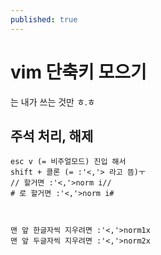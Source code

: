 ```yaml
---
published: true
---
```


# vim 단축키 모으기
는 내가 쓰는 것만 ㅎ.ㅎ

## 주석 처리, 해제

~~~
esc v (= 비주얼모드) 진입 해서
shift + 콜론 (= :'<,'> 라고 뜸)ㅜ
// 할거면 :'<,'>norm i//
# 로 할거면 :'<,'>norm i#



맨 앞 한글자씩 지우려면 :'<,'>norm1x
맨 앞 두글자씩 지우려면 :'<,'>norm2x
~~~
